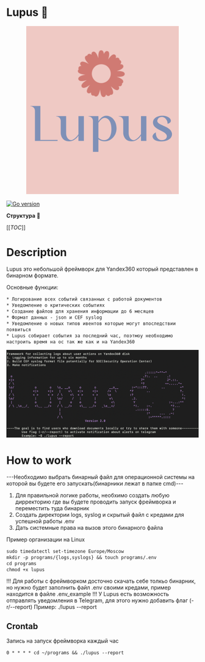 # Lupus 🌸
<p align="center">
      <img src="images/logo_lupus.png" alt="Image" width="400" />
</p>

[![Go version](https://img.shields.io/badge/Go-1.21.3%2B-blue)](https://golang.org/dl/)

**Структура** 📄

[[_TOC_]]

# Description
Lupus это небольшой фреймворк для Yandex360 который представлен в бинарном формате.

Основные функции: 

    * Логирование всех событий связанных с работой документов
    * Уведомление о критических событиях
    * Создание файлов для хранения информации до 6 месяцев
    * Формат данных - json и CEF syslog
    * Уведомление о новых типов ивентов которые могут впоследствии появиться
    * Lupus собирает события за последний час, поэтмоу необходимо настроить время на ос так же как и на Yandex360

![lupus.png](images/lupus.png)

# How to work
---Необходимо выбрать бинарный файл для операционной системы на которой вы будете его запускать(бинарники лежат в папке cmd)---

1. Для правильной логике работы, необхимо создать любую дирректорию где вы будете проводить запуск фреймворка и переместить туда бинарник
2. Создать директории logs, syslog и скрытый файл с кредами для успешной работы .env
3. Дать системные права на вызов этого бинарного файла

Пример организации на Linux

```console
sudo timedatectl set-timezone Europe/Moscow
mkdir -p programs/{logs,syslogs} && touch programs/.env
cd programs
chmod +x lupus
```

!!! Для работы с фреймворком досточно скачать себе толкьо бинарник, но нужно будет заполнить файл .env своими кредами, пример находится в файле .env_example
!!! У Lupus есть возможность отправлять уведомления в Telegram, для этого нужно добавить флаг (-r/--report)
    Пример: ./lupus --report

## Crontab

Запись на запуск фреймворка каждый час

```console
0 * * * * cd ~/programs && ./lupus --report
```



